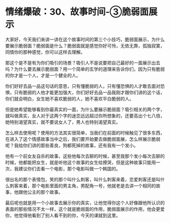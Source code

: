 # 情绪爆破：30、故事时间-③脆弱面展示

大家好，今天我们来讲一讲在这个故事时间的第三个小技巧，脆弱面展示，为什么要展示脆弱面？脆弱面是什么？脆弱面就是感觉你好可怜，无依无靠，孤独寂寞，同情你的那种感觉，你可以这样去理解。

那这个是不是有为你们吸引的场景？吸引人不是说要把自己最好的一面展示出去吗？为什么要去展示脆弱面？用一个简单的玄学的道理来告诉你们，因为只有脆弱的你才是一个人，才是一个健全的人。

你们好好去品一品这句话的意思，只有懂脆弱的人，只有懂恐惧的人才敢去面对恐惧，只有脆弱的人他才能更加强大，你们好好去品一品我刚才跟你们讲的这个话，你们就会明白，女生她不喜欢脆弱的人，她不喜欢平白脆弱的人。

但是她希望能够看到你最真实的一面，为什么要展示脆弱面？吸引相关的两个字，就叫做真实，女人对于这两个字的迷恋远远超过你所想象的，还要高出个七八倍，她特别渴望真实，就不要说女人了，男人也特别渴望真实。

怎么样去使用呢？使用的方法其实很简单，当我们在前面的时候触见了很多东西，在进入了这个情感故事当中之后，我们要开始要去做脆弱面展，怎么样展示脆弱呢？我给你们讲的那些善良，狗都死掉的故事，还有我有一个发小。

他有一个前女友自杀的故事，这些他每次去聊的时候，甚至我那个发小每次去聊的时候，他都能把女生，就是听他这个故事的女生给撩哭，但是这种故事只能用一次，我建议你们去看一个电影，那个电影叫做一个韩国的。

很出名的那个表情包，笑的那个叫什么刺客，叫什么刺客来着，恋爱刺客还是叫什么刺客来着，那个电影里面的男主角，男配角一号，他就老是去讲一个相同的故事，他跟他公主的那个故事。

最后呢也就是用一个小故事去展示你的真实，让他觉得你这个人好像跟他所认识的表面的那些情况不太一样，这个就是脆弱面的作用，脆弱面展示的作用，他会更爱你，他觉得他看到了别人看不到的你，今天的课就到这里。

